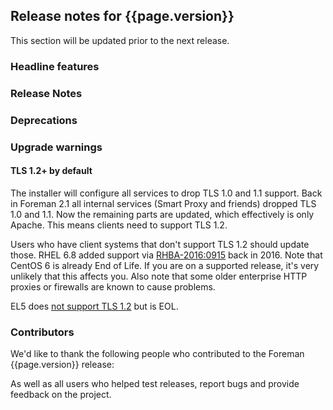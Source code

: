 ## Release notes for {{page.version}}

This section will be updated prior to the next release.

### Headline features

### Release Notes

### Deprecations

### Upgrade warnings

#### TLS 1.2+ by default

The installer will configure all services to drop TLS 1.0 and 1.1 support. Back in Foreman 2.1 all internal services (Smart Proxy and friends) dropped TLS 1.0 and 1.1. Now the remaining parts are updated, which effectively is only Apache. This means clients need to support TLS 1.2.

Users who have client systems that don't support TLS 1.2 should update those. RHEL 6.8 added support via [RHBA-2016:0915](https://access.redhat.com/errata/RHBA-2016:0915) back in 2016. Note that CentOS 6 is already End of Life. If you are on a supported release, it's very unlikely that this affects you. Also note that some older enterprise HTTP proxies or firewalls are known to cause problems.

EL5 does [not support TLS 1.2](https://access.redhat.com/articles/1294573) but is EOL.

### Contributors

We'd like to thank the following people who contributed to the Foreman {{page.version}} release:

<!-- update scripts/committers.rb with the correct versions and dates and fill this in -->

As well as all users who helped test releases, report bugs and provide feedback on the project.
